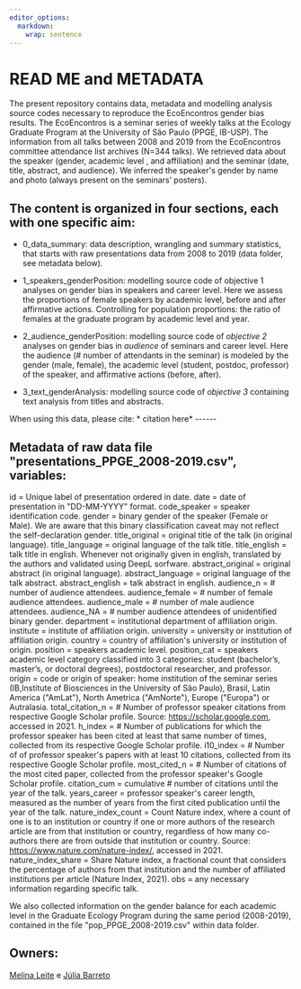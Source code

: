 ```yaml
---
editor_options: 
  markdown: 
    wrap: sentence
---
```


# READ ME and METADATA

The present repository contains data, metadata and modelling analysis source codes necessary to reproduce the EcoEncontros gender bias results. The EcoEncontros is a seminar series of weekly talks at the Ecology Graduate Program at the University of São Paulo (PPGE, IB-USP). The information from all talks between 2008 and 2019 from the EcoEncontros committee attendance list archives (N=344 talks). We retrieved data about the speaker (gender, academic level , and affiliation) and the seminar (date, title, abstract, and audience). We inferred the speaker's gender by name and photo (always present on the seminars’ posters).

## The content is organized in four sections, each with one specific aim:

-   0_data_summary: data description, wrangling and summary statistics, that starts with raw presentations data from 2008 to 2019 (data folder, see metadata below).

-   1_speakers_genderPosition: modelling source code of objective 1 analyses on gender bias in speakers and career level.
    Here we assess the proportions of female speakers by academic level, before and after affirmative actions.
    Controlling for population proportions: the ratio of females at the graduate program by academic level and year.

-   2_audience_genderPosition: modelling source code of *objective 2* analyses on gender bias in *audience* of seminars and career level.
    Here the audience (\# number of attendants in the seminar) is modeled by the gender (male, female), the academic level (student, postdoc, professor) of the speaker, and affirmative actions (before, after).

-   3_text_genderAnalysis: modelling source code of *objective 3* containing text analysis from titles and abstracts.

When using this data, please cite: \* citation here\* ------

## Metadata of raw data file "presentations_PPGE_2008-2019.csv", variables:

id = Unique label of presentation ordered in date.
date = date of presentation in "DD-MM-YYYY" format.
code_speaker = speaker identification code.
gender = binary gender of the speaker (Female or Male).
We are aware that this binary classification caveat may not reflect the self-declaration gender.
title_original = original title of the talk (in original language).
title_language = original language of the talk title.
title_english = talk title in english.
Whenever not originally given in english, translated by the authors and validated using DeepL sorfware.
abstract_original = original abstract (in original language).
abstract_language = original language of the talk abstract.
abstract_english = talk abstract in english.
audience_n = \# number of audience attendees.
audience_female = \# number of female audience attendees.
audience_male = \# number of male audience attendees.
audience_NA = \# number audience attendees of unidentified binary gender.
department = institutional department of affiliation origin.
institute = institute of affiliation origin.
university = university or institution of affiliation origin.
country = country of affiliation's university or institution of origin.
position = speakers academic level.
position_cat = speakers academic level category classified into 3 categories: student (bachelor’s, master’s, or doctoral degrees), postdoctoral researcher, and professor.
origin = code or origin of speaker: home institution of the seminar series (IB,Institute of Biosciences in the University of São Paulo), Brasil, Latin America ("AmLat"), North Ametrica ("AmNorte"), Europe ("Europa") or Autralasia.
total_citation_n = \# Number of professor speaker citations from respective Google Scholar profile.
Source: <https://scholar.google.com>, accessed in 2021.
h_index = \# Number of publications for which the professor speaker has been cited at least that same number of times, collected from its respective Google Scholar profile.
i10_index = \# Number of of professor speaker's papers with at least 10 citations, collected from its respective Google Scholar profile.
most_cited_n = \# Number of citations of the most cited paper, collected from the professor speaker's Google Scholar profile.
citation_cum = cumulative \# number of citations until the year of the talk.
years_career = professor speaker's career length, measured as the number of years from the first cited publication until the year of the talk.
nature_index_count = Count Nature index, where a count of one is to an institution or country if one or more authors of the research article are from that institution or country, regardless of how many co-authors there are from outside that institution or country.
Source: <https://www.nature.com/nature-index/>, accessed in 2021.
nature_index_share = Share Nature index, a fractional count that considers the percentage of authors from that institution and the number of affiliated institutions per article (Nature Index, 2021).
obs = any necessary information regarding specific talk.

We also collected information on the gender balance for each academic level in the Graduate Ecology Program during the same period (2008-2019), contained in the file "pop_PPGE_2008-2019.csv" within data folder.

## Owners:

[Melina Leite](https://melinaleite.weebly.com/) e [Júlia Barreto](barretoj@usp.br)
